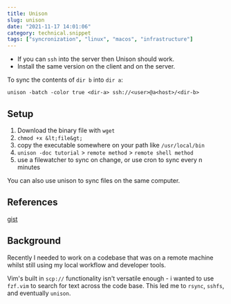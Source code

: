 ```yaml
---
title: Unison
slug: unison
date: "2021-11-17 14:01:06"
category: technical.snippet
tags: ["syncronization", "linux", "macos", "infrastructure"]
---
```


- If you can `ssh` into the server then Unison should work.
- Install the same version on the client and on the server.

To sync the contents of `dir b` into `dir a`:

```shell
unison -batch -color true <dir-a> ssh://<user>@a<host>/<dir-b>
```

## Setup

1.  Download the binary file with `wget`
1.  `chmod +x &lt;file&gt;`
1.  copy the executable somewhere on your path like `/usr/local/bin`
1.  `unison -doc tutorial` > `remote method` > `remote shell method`
1.  use a filewatcher to sync on change, or use cron to sync every n minutes

You can also use unison to sync files on the same computer.

## References

[gist](https://gist.github.com/asksven/ee38dbe5bdab7e39aa133a1df24dd034)

## Background

Recently I needed to work on a codebase that was on a remote machine whilst
still using my local workflow and developer tools.

Vim's built in `scp://` functionality isn't versatile enough - i wanted to use
`fzf.vim` to search for text across the code base. This led me to `rsync`, `sshfs`,
and eventually `unison`.
